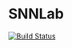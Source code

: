 # SNNLab

[![Build Status](https://github.com/Akihiro-Na/SNNLab.jl/actions/workflows/CI.yml/badge.svg?branch=main)](https://github.com/Akihiro-Na/SNNLab.jl/actions/workflows/CI.yml?query=branch%3Amain)
